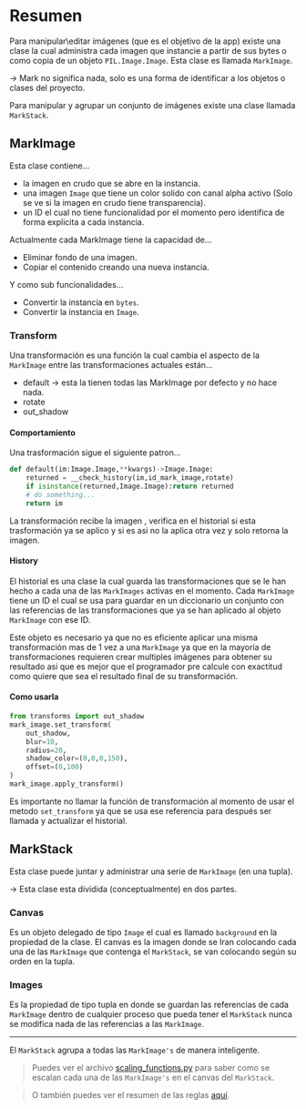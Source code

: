 # Resumen
Para manipular\editar imágenes (que es el objetivo de la app) existe una clase la cual administra cada imagen que instancie a partir de sus bytes o como copia de un objeto `PIL.Image.Image`.
Esta clase es llamada `MarkImage`.

-> Mark no significa nada, solo es una forma de identificar a los objetos o clases del proyecto.

Para manipular y agrupar un conjunto de imágenes existe una clase llamada `MarkStack`.

## MarkImage
Esta clase contiene...
* la imagen en crudo que se abre en la instancia.
* una imagen `Image` que tiene un color solido con canal alpha activo (Solo se ve si la imagen en crudo tiene transparencia).
* un ID el cual no tiene funcionalidad por el momento pero identifica de forma explicita a cada instancia.

Actualmente cada MarkImage tiene la capacidad de...

* Eliminar fondo de una imagen.
* Copiar el contenido creando una nueva instancia.

Y como sub funcionalidades...
* Convertir la instancia en `bytes`.
* Convertir la instancia en `Image`.


### Transform
Una transformación es una función la cual cambia el aspecto de la `MarkImage` entre las transformaciones actuales están...

* default -> esta la tienen todas las MarkImage por defecto y no hace nada.
* rotate
* out_shadow

#### Comportamiento
Una trasformación sigue el siguiente patron...
```py
def default(im:Image.Image,**kwargs)->Image.Image:
    returned = __check_history(im,id_mark_image,rotate)
    if isinstance(returned,Image.Image):return returned
    # do something...
    return im
```
La transformación recibe la imagen , verifica en el historial si esta trasformación ya se aplico y si es asi no la aplica otra vez y solo retorna la imagen.

#### History
El historial es una clase la cual guarda las transformaciones que se le han hecho a cada una de las `MarkImages` activas en el momento.
Cada `MarkImage` tiene un ID el cual se usa para guardar en un diccionario un conjunto con las referencias de las transformaciones que ya se han aplicado al objeto `MarkImage` con ese ID.

Este objeto es necesario ya que no es eficiente aplicar una misma transformación mas de 1 vez a una `MarkImage` ya que en la mayoría de transformaciones requieren crear multiples imágenes para obtener su resultado asi que es mejor que el programador pre calcule con exactitud como quiere que sea el resultado final de su transformación.
#### Como usarla
```py
from transforms import out_shadow
mark_image.set_transform(
    out_shadow,
    blur=10,
    radius=20,
    shadow_color=(0,0,0,150),
    offset=(0,100)
)
mark_image.apply_transform()
```
Es importante no llamar la función de transformación al momento de usar el metodo `set_transform` ya que se usa ese referencia para después ser llamada y actualizar el historial.

## MarkStack
Esta clase puede juntar y administrar una serie de `MarkImage` (en una tupla).

-> Esta clase esta dividida (conceptualmente) en dos partes.
### Canvas
Es un objeto delegado de tipo `Image` el cual es llamado `background` en la propiedad de la clase.
El canvas es la imagen donde se Iran colocando cada una de las `MarkImage` que contenga el `MarkStack`, se van colocando según su orden en la tupla.

### Images
Es la propiedad de tipo tupla en donde se guardan las referencias de cada `MarkImage` dentro de cualquier proceso que pueda tener el `MarkStack` nunca se modifica nada de las referencias a las `MarkImage`.

----
El `MarkStack` agrupa a todas las `MarkImage's` de manera inteligente.

> Puedes ver el archivo [scaling_functions.py](./scaling_funtions.py) para saber como se escalan cada una de las `MarkImage's` en el canvas del `MarkStack`.

> O también puedes ver el resumen de las reglas [aquí](./rules-stale.md).